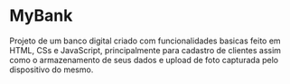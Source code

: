 # MyBank

Projeto de um banco digital criado com funcionalidades basicas feito em HTML, CSs e JavaScript, principalmente para cadastro de clientes assim como o armazenamento de seus dados e upload de foto capturada pelo dispositivo do mesmo.
